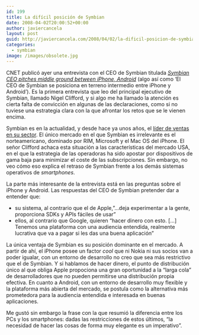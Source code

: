 ```yaml
---
id: 199
title: La difícil posición de Symbian
date: 2008-04-02T20:00:52+00:00
author: javiercancela
layout: post
guid: http://javiercancela.com/2008/04/02/la-dificil-posicion-de-symbian/
categories:
  - symbian
image: /images/obsolete.jpg
---
```

CNET publicó ayer una entrevista con el CEO de Symbian titulada [_Symbian CEO pitches middle ground between iPhone, Android_](http://www.news.com/8301-13579_3-9907219-37.html?tag=nl.e703 "Symbian CEO pitches middle ground between iPhone, Android") (algo así como &#8216;El CEO de Symbian se posiciona en terreno intermedio entre iPhone y Android&#8217;). Es la primera entrevista que leo del principal ejecutivo de Symbian, llamado Nigel Clifford, y si algo me ha llamado la atención es cierta falta de convicción en algunas de las declaraciones, como si no tuviese una estrategia clara con la que afrontar los retos que se le vienen encima.

Symbian es en la actualidad, y desde hace ya unos años, el  [líder de ventas en su sector](http://javiercancela.com/2007/12/05/estadisticas-de-venta-de-dispositivos-moviles-por-sistema-operativo-segun-symbian/ "Lider"). El único mercado en el que Symbian es irrelevante es el norteamericano, dominado por RIM, Microsoft y el Mac OS del iPhone. El señor Clifford achaca esta situación a las características del mercado USA, en el que la estrategia de las operadoras ha sido apostar por dispositivos de gama baja para minimizar el coste de las subscripciones. Sin embargo, no veo cómo eso explica el retraso de Symbian frente a los demás sistemas operativos de _smartphones_.

La parte más interesante de la entrevista está en las preguntas sobre el iPhone y Android. Las respuestas del CEO de Symbian pretender dar a entender que:

  * su sistema, al contrario que el de Apple,&#8221;&#8230;deja experimentar a la gente, proporciona SDKs y APIs fáciles de usar&#8221;
  * ellos, al contrario que Google, quieren &#8220;hacer dinero con esto. [&#8230;] Tenemos una plataforma con una audiencia entendida, realmente lucrativa que va a pagar si les das una buena aplicación&#8221;

La única ventaja de Symbian es su posición dominante en el mercado. A partir de ahí, el iPhone posee un factor _cool_ que ni Nokia ni sus socios van a poder igualar, con un entorno de desarrollo no creo que sea más restrictivo que el de Symbian. Y si hablamos de hacer dinero, el punto de distribución único al que obliga Apple propociona una gran oportunidad a la &#8220;larga cola&#8221; de desarrolladores que no pueden permitirse una distribución propia efectiva. En cuanto a Android, con un entorno de desarrollo muy flexible y la plataforma más abierta del mercado, se postula como la alternativa más prometedora para la audiencia entendida e interesada en buenas aplicaciones.

Me gustó sin embargo la frase con la que resumió la diferencia entre los PCs y los smartphones: dadas las restricciones de estos últimos, &#8220;la necesidad de hacer las cosas de forma muy elegante es un imperativo&#8221;.